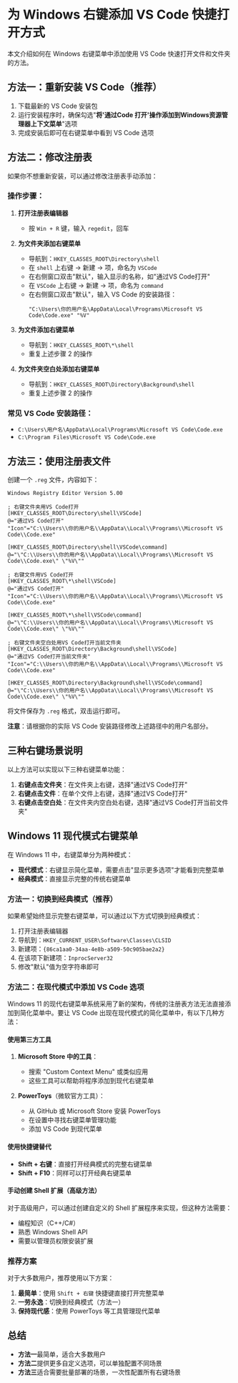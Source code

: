# 为 Windows 右键添加 VS Code 快捷打开方式

本文介绍如何在 Windows 右键菜单中添加使用 VS Code 快速打开文件和文件夹的方法。

## 方法一：重新安装 VS Code（推荐）

1. 下载最新的 VS Code 安装包
2. 运行安装程序时，确保勾选"**将'通过Code 打开'操作添加到Windows资源管理器上下文菜单**"选项
3. 完成安装后即可在右键菜单中看到 VS Code 选项

## 方法二：修改注册表

如果你不想重新安装，可以通过修改注册表手动添加：

### 操作步骤：

1. **打开注册表编辑器**
   - 按 `Win + R` 键，输入 `regedit`，回车

2. **为文件夹添加右键菜单**
   - 导航到：`HKEY_CLASSES_ROOT\Directory\shell`
   - 在 `shell` 上右键 → 新建 → 项，命名为 `VSCode`
   - 在右侧窗口双击"默认"，输入显示的名称，如"通过VS Code打开"
   - 在 `VSCode` 上右键 → 新建 → 项，命名为 `command`
   - 在右侧窗口双击"默认"，输入 VS Code 的安装路径：
     ```
     "C:\Users\你的用户名\AppData\Local\Programs\Microsoft VS Code\Code.exe" "%V"
     ```

3. **为文件添加右键菜单**
   - 导航到：`HKEY_CLASSES_ROOT\*\shell`
   - 重复上述步骤 2 的操作

4. **为文件夹空白处添加右键菜单**
   - 导航到：`HKEY_CLASSES_ROOT\Directory\Background\shell`
   - 重复上述步骤 2 的操作


### 常见 VS Code 安装路径：
- `C:\Users\用户名\AppData\Local\Programs\Microsoft VS Code\Code.exe`
- `C:\Program Files\Microsoft VS Code\Code.exe`

## 方法三：使用注册表文件

创建一个 `.reg` 文件，内容如下：

```reg
Windows Registry Editor Version 5.00

; 右键文件夹用VS Code打开
[HKEY_CLASSES_ROOT\Directory\shell\VSCode]
@="通过VS Code打开"
"Icon"="C:\\Users\\你的用户名\\AppData\\Local\\Programs\\Microsoft VS Code\\Code.exe"

[HKEY_CLASSES_ROOT\Directory\shell\VSCode\command]
@="\"C:\\Users\\你的用户名\\AppData\\Local\\Programs\\Microsoft VS Code\\Code.exe\" \"%V\""

; 右键文件用VS Code打开
[HKEY_CLASSES_ROOT\*\shell\VSCode]
@="通过VS Code打开"
"Icon"="C:\\Users\\你的用户名\\AppData\\Local\\Programs\\Microsoft VS Code\\Code.exe"

[HKEY_CLASSES_ROOT\*\shell\VSCode\command]
@="\"C:\\Users\\你的用户名\\AppData\\Local\\Programs\\Microsoft VS Code\\Code.exe\" \"%V\""

; 右键文件夹空白处用VS Code打开当前文件夹
[HKEY_CLASSES_ROOT\Directory\Background\shell\VSCode]
@="通过VS Code打开当前文件夹"
"Icon"="C:\\Users\\你的用户名\\AppData\\Local\\Programs\\Microsoft VS Code\\Code.exe"

[HKEY_CLASSES_ROOT\Directory\Background\shell\VSCode\command]
@="\"C:\\Users\\你的用户名\\AppData\\Local\\Programs\\Microsoft VS Code\\Code.exe\" \"%V\""
```

将文件保存为 `.reg` 格式，双击运行即可。

**注意**：请根据你的实际 VS Code 安装路径修改上述路径中的用户名部分。

## 三种右键场景说明

以上方法可以实现以下三种右键菜单功能：

1. **右键点击文件夹**：在文件夹上右键，选择"通过VS Code打开"
2. **右键点击文件**：在单个文件上右键，选择"通过VS Code打开"
3. **右键点击空白处**：在文件夹内空白处右键，选择"通过VS Code打开当前文件夹"

## Windows 11 现代模式右键菜单

在 Windows 11 中，右键菜单分为两种模式：

- **现代模式**：右键显示简化菜单，需要点击"显示更多选项"才能看到完整菜单
- **经典模式**：直接显示完整的传统右键菜单

### 方法一：切换到经典模式（推荐）

如果希望始终显示完整右键菜单，可以通过以下方式切换到经典模式：
1. 打开注册表编辑器
2. 导航到：`HKEY_CURRENT_USER\Software\Classes\CLSID`
3. 新建项：`{86ca1aa0-34aa-4e8b-a509-50c905bae2a2}`
4. 在该项下新建项：`InprocServer32`
5. 修改"默认"值为空字符串即可

### 方法二：在现代模式中添加 VS Code 选项

Windows 11 的现代右键菜单系统采用了新的架构，传统的注册表方法无法直接添加到简化菜单中。要让 VS Code 出现在现代模式的简化菜单中，有以下几种方法：

#### 使用第三方工具

1. **Microsoft Store 中的工具**：
   - 搜索 "Custom Context Menu" 或类似应用
   - 这些工具可以帮助将程序添加到现代右键菜单

2. **PowerToys**（微软官方工具）：
   - 从 GitHub 或 Microsoft Store 安装 PowerToys
   - 在设置中寻找右键菜单管理功能
   - 添加 VS Code 到现代菜单

#### 使用快捷键替代

- **Shift + 右键**：直接打开经典模式的完整右键菜单
- **Shift + F10**：同样可以打开经典右键菜单

#### 手动创建 Shell 扩展（高级方法）

对于高级用户，可以通过创建自定义的 Shell 扩展程序来实现，但这种方法需要：
- 编程知识（C++/C#）
- 熟悉 Windows Shell API
- 需要以管理员权限安装扩展

### 推荐方案

对于大多数用户，推荐使用以下方案：

1. **最简单**：使用 `Shift + 右键` 快捷键直接打开完整菜单
2. **一劳永逸**：切换到经典模式（方法一）
3. **保持现代感**：使用 PowerToys 等工具管理现代菜单

## 总结

- **方法一**最简单，适合大多数用户
- **方法二**提供更多自定义选项，可以单独配置不同场景
- **方法三**适合需要批量部署的场景，一次性配置所有右键场景

